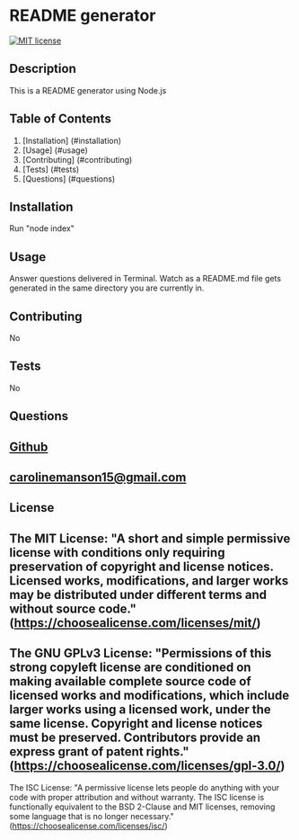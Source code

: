 
# README generator
[![MIT license](https://img.shields.io/badge/License-MIT-blue.svg)](https://lbesson.mit-license.org/)
## Description 
This is a README generator using Node.js
## Table of Contents
1. [Installation] (#installation)
2. [Usage] (#usage)
3. [Contributing] (#contributing)
4. [Tests] (#tests)
5. [Questions] (#questions)
## Installation 
Run "node index"
## Usage 
Answer questions delivered in Terminal. Watch as a README.md file gets generated in the same directory you are currently in.
## Contributing 
No
## Tests
No
## Questions
[Github](http://github.com/carolinem15)
----
carolinemanson15@gmail.com
----
## License
The MIT License: "A short and simple permissive license with conditions only requiring preservation of copyright and license notices. Licensed works, modifications, and larger works may be distributed under different terms and without source code." (https://choosealicense.com/licenses/mit/)
----
The GNU GPLv3 License: "Permissions of this strong copyleft license are conditioned on making available complete source code of licensed works and modifications, which include larger works using a licensed work, under the same license. Copyright and license notices must be preserved. Contributors provide an express grant of patent rights." (https://choosealicense.com/licenses/gpl-3.0/)
----
The ISC License: "A permissive license lets people do anything with your code with proper attribution and without warranty. The ISC license is functionally equivalent to the BSD 2-Clause and MIT licenses, removing some language that is no longer necessary." (https://choosealicense.com/licenses/isc/)

